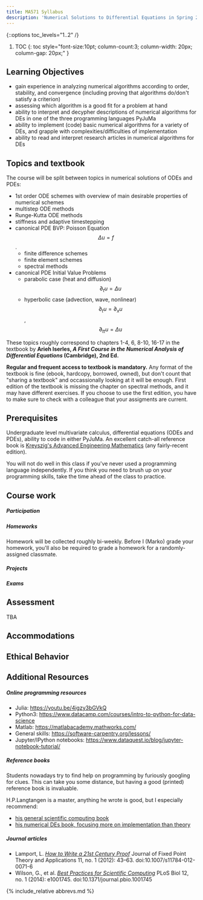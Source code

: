 ```yaml
---
title: MA571 Syllabus
description: 'Numerical Solutions to Differential Equations in Spring 2019 as taught by Marko Budišić'
---
```

{::options toc_levels="1..2" /}

1. TOC
{: toc style="font-size:10pt; column-count:3; column-width: 20px; column-gap: 20px;" }

## Learning Objectives

* gain experience in analyzing numerical algorithms according to order, stability, and convergence (including proving that algorithms do/don't satisfy a criterion)
* assessing which algorithm is a good fit for a problem at hand
* ability to interpret and decypher descriptions of numerical algorithms for DEs in one of the three programming languages PyJuMa
* ability to implement (code) basic numerical algorithms for a variety of DEs, and grapple with complexities/difficulties of implementation
* ability to read and interpret research articles in numerical algorithms for DEs

## Topics and textbook

The course will be split between topics in numerical solutions of ODEs and PDEs:

* 1st order ODE schemes with overview of main desirable properties of numerical schemes
* multistep ODE methods
* Runge-Kutta ODE methods
* stiffness and adaptive timestepping
* canonical PDE BVP: Poisson Equation $$\Delta u = f$$.
  * finite difference schemes
  * finite element schemes
  * spectral methods
* canonical PDE Initial Value Problems
  * parabolic case (heat and diffusion) $$\partial_t u = \Delta u$$
  * hyperbolic case (advection, wave, nonlinear) $$\partial_t u = \partial_x u $$, $$\partial_{tt} u = \Delta u$$

These topics roughly correspond to chapters 1-4, 6, 8-10, 16-17 in the textbook by **Arieh Iserles, _A First Course in the Numerical Analysis of Differential Equations_ (Cambridge), 2nd Ed.**

**Regular and frequent access to textbook is mandatory.** Any format of the textbook is fine (ebook, hardcopy, borrowed, owned), but don't count that "sharing a textbook" and occassionally looking at it will be enough. First edition of the textbook is missing the chapter on spectral methods, and it may have different exercises. If you choose to use the first edition, you have to make sure to check with a colleague that your assigments are current.

## Prerequisites

Undergraduate level multivariate calculus, differential equations (ODEs and PDEs), ability to code in either PyJuMa. An excellent catch-all reference book is [Kreyszig's Advanced Engineering Mathematics](https://www.goodreads.com/book/show/1426461.Advanced_Engineering_Mathematics) (any fairly-recent edition).

You will not do well in this class if you've never used a programming language independently. If you think you need to brush up on your programming skills, take the time ahead of the class to practice.

## Course work

##### Participation

##### Homeworks

Homework will be collected roughly bi-weekly. Before I (Marko) grade your homework, you'll also be required to grade a homework for a randomly-assigned classmate.


##### Projects

##### Exams



## Assessment

TBA

## Accommodations

## Ethical Behavior

## Additional Resources

##### Online programming resources

* Julia: <https://youtu.be/4igzy3bGVkQ>
* Python3: <https://www.datacamp.com/courses/intro-to-python-for-data-science>
* Matlab: <https://matlabacademy.mathworks.com/>
* General skills: <https://software-carpentry.org/lessons/>
* Jupyter/IPython notebooks: <https://www.dataquest.io/blog/jupyter-notebook-tutorial/>

##### Reference books

Students nowadays try to find help on programming by furiously googling for clues. This can take you some distance, but having a good (printed) reference book is invaluable.

H.P.Langtangen is a master, anything he wrote is good, but I especially recommend:
  * [his general scientific computing book](https://hplgit.github.io/prog4comp/index.html)
  * [his numerical DEs book, focusing more on implementation than theory](http://hplgit.github.io/decay-book/doc/pub/book/html/decay-book.html)

##### Journal articles

* Lamport, L. [_How to Write a 21st Century Proof_](./pdfs/lamport2012.pdf) Journal of Fixed Point Theory and Applications 11, no. 1 (2012): 43–63. doi:10.1007/s11784-012-0071-6
*  Wilson, G., et al. [_Best Practices for Scientific Computing_](./pdfs/wilson2014.pdf) PLoS Biol 12, no. 1 (2014): e1001745. doi:10.1371/journal.pbio.1001745

{% include_relative abbrevs.md %}
